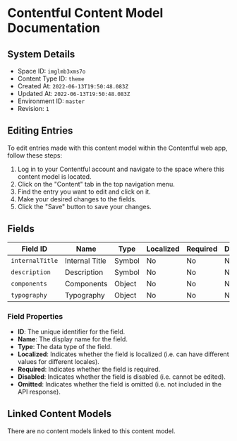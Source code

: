# Contentful Content Model Documentation

## System Details

- Space ID: `imglmb3xms7o`
- Content Type ID: `theme`
- Created At: `2022-06-13T19:50:48.083Z`
- Updated At: `2022-06-13T19:50:48.083Z`
- Environment ID: `master`
- Revision: `1`

## Editing Entries

To edit entries made with this content model within the Contentful web app, follow these steps:

1. Log in to your Contentful account and navigate to the space where this content model is located.
2. Click on the "Content" tab in the top navigation menu.
3. Find the entry you want to edit and click on it.
4. Make your desired changes to the fields.
5. Click the "Save" button to save your changes.

## Fields

| Field ID | Name | Type | Localized | Required | Disabled | Omitted |
| --- | --- | --- | --- | --- | --- | --- |
| `internalTitle` | Internal Title | Symbol | No | No | No | No |
| `description` | Description | Symbol | No | No | No | No |
| `components` | Components | Object | No | No | No | No |
| `typography` | Typography | Object | No | No | No | No |

### Field Properties

- **ID**: The unique identifier for the field.
- **Name**: The display name for the field.
- **Type**: The data type of the field.
- **Localized**: Indicates whether the field is localized (i.e. can have different values for different locales).
- **Required**: Indicates whether the field is required.
- **Disabled**: Indicates whether the field is disabled (i.e. cannot be edited).
- **Omitted**: Indicates whether the field is omitted (i.e. not included in the API response).

## Linked Content Models

There are no content models linked to this content model.